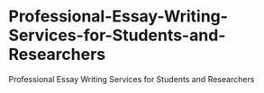 # Professional-Essay-Writing-Services-for-Students-and-Researchers
Professional Essay Writing Services for Students and Researchers
